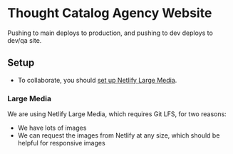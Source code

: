 # Thought Catalog Agency Website

Pushing to main deploys to production, and pushing to dev deploys to dev/qa site.

## Setup

- To collaborate, you should [set up Netlify Large Media](https://docs.netlify.com/large-media/overview/#large-media-docs).
### Large Media

We are using Netlify Large Media, which requires Git LFS, for two reasons:
- We have lots of images
- We can request the images from Netlify at any size, which should be helpful for responsive images